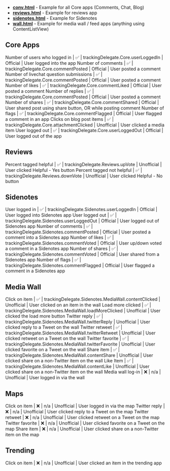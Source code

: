 


* __[conv.html](conv.html)__ - Example for all Core apps (Comments, Chat, Blog)
* __[reviews.html](reviews.html)__ - Example for reviews app
* __[sidenotes.html](sidenotes.html)__ - Example for Sidenotes
* __[wall.html](wall.html)__ - Example for media wall / feed apps (anything using ContentListView)


Core Apps
---------
Number of users who logged in | :white_check_mark: | trackingDelegate.Core.userLoggedIn | Official | User logged into the app
Number of comments | :white_check_mark: | trackingDelegate.Core.commentPosted | Official | User posted a comment
Number of livechat question submissions | :white_check_mark: | trackingDelegate.Core.commentPosted | Official | User posted a comment
Number of likes | :white_check_mark: | trackingDelegate.Core.commentLiked | Official | User posted a comment
Number of replies | :white_check_mark: | trackingDelegate.Core.commentPosted | Official | User posted a comment
Number of shares | :white_check_mark: | trackingDelegate.Core.commentShared | Official | User shared post using share button, OR while posting comment
Number of flags | :white_check_mark: | trackingDelegate.Core.commentFlagged | Official | User flagged a comment in an app
Clicks on blog post items | :white_check_mark: | trackingDelegate.Core.attachmentClicked | Unofficial | User clicked a media item
User logged out | :white_check_mark: | trackingDelegate.Core.userLoggedOut | Official | User logged out of the app


Reviews
-------
Percent tagged helpful | :white_check_mark: | trackingDelegate.Reviews.upVote | Unofficial | User clicked Helpful - Yes button
Percent tagged not helpful | :white_check_mark: | trackingDelegate.Reviews.downVote | Unofficial | User clicked Helpful - No button


Sidenotes
---------
User logged in | :white_check_mark: | trackingDelegate.Sidenotes.userLoggedIn | Official | User logged into Sidenotes app
User logged out | :white_check_mark: | trackingDelegate.Sidenotes.userLoggedOut | Official | User logged out of Sidenotes app
Number of comments | :white_check_mark: | trackingDelegate.Sidenotes.commentPosted | Official | User posted a comment into a Sidenotes app
Number of likes | :white_check_mark: | trackingDelegate.Sidenotes.commentVoted | Official | User up/down voted a comment in a Sidenotes app
Number of shares | :white_check_mark: | trackingDelegate.Sidenotes.commentVoted | Official | User shared from a Sidenotes app
Number of flags | :white_check_mark: | trackingDelegate.Sidenotes.commentFlagged | Official | User flagged a comment in a Sidenotes app

Media Wall
----------
Click on item | :white_check_mark: | trackingDelegate.Sidenotes.MediaWall.contentClicked | Unofficial | User clicked on an item in the wall
Load more clicked | :white_check_mark: | trackingDelegate.Sidenotes.MediaWall.loadMoreClicked | Unofficial | User clicked the load more button
Twitter reply | :white_check_mark: | trackingDelegate.Sidenotes.MediaWall.twitterReply | Unofficial | User clicked reply to a Tweet on the wall
Twitter retweet | :white_check_mark: | trackingDelegate.Sidenotes.MediaWall.twitterRetweet | Unofficial | User clicked retweet on a Tweet on the wall
Twitter favorite | :white_check_mark: | trackingDelegate.Sidenotes.MediaWall.twitterFavorite | Unofficial | User clicked favorite on a Tweet on the wall
Share item | :white_check_mark: | trackingDelegate.Sidenotes.MediaWall.contentShare | Unofficial | User clicked share on a non-Twitter item on the wall
Like Item | :white_check_mark: | trackingDelegate.Sidenotes.MediaWall.contentLike | Unofficial | User clicked share on a non-Twitter item on the wall
Media wall log-in | :x: | n/a | Unofficial | User logged in via the wall

Maps
----------
Click on item | :x: | n/a | Unofficial | User logged in via the map
Twitter reply | :x: | n/a | Unofficial | User clicked reply to a Tweet on the map
Twitter retweet | :x: | n/a | Unofficial | User clicked retweet on a Tweet on the map
Twitter favorite | :x: | n/a | Unofficial | User clicked favorite on a Tweet on the map
Share item | :x: | n/a | Unofficial | User clicked share on a non-Twitter item on the map

Trending
----------
Click on item | :x: | n/a | Unofficial | User clicked an item in the trending app
